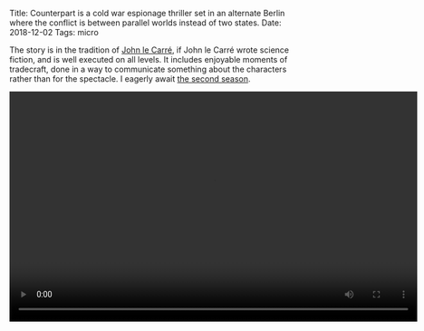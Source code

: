 Title: Counterpart is a cold war espionage thriller set in an alternate Berlin where the conflict is between parallel worlds instead of two states.
Date: 2018-12-02
Tags: micro

The story is in the tradition of [John le Carré](https://en.wikipedia.org/wiki/John_le_Carr%C3%A9), if John le Carré wrote science fiction, and is well executed on all levels. It includes enjoyable moments of tradecraft, done in a way to communicate something about the characters rather than for the spectacle. I eagerly await [the second season](https://en.wikipedia.org/wiki/Counterpart_(TV_series)#Season_2).

<video width="720" height="406" controls>
    <source src="/media/video/counterpart-s01e02-ear_pro.mp4" type="video/mp4">
    Your browser does not support the video tag.
</video>
